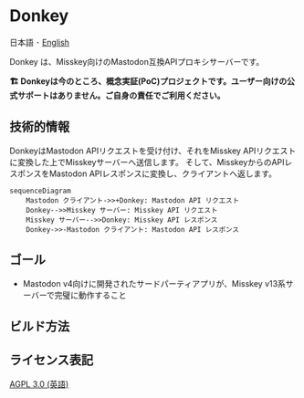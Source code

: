 # Donkey

日本語 ･ [English](README.md)

Donkey は、Misskey向けのMastodon互換APIプロキシサーバーです。

**🏗 Donkeyは今のところ、概念実証(PoC)プロジェクトです。ユーザー向けの公式サポートはありません。ご自身の責任でご利用ください。**

## 技術的情報

DonkeyはMastodon APIリクエストを受け付け、それをMisskey APIリクエストに変換した上でMisskeyサーバーへ送信します。
そして、MisskeyからのAPIレスポンスをMastodon APIレスポンスに変換し、クライアントへ返します。

```mermaid
sequenceDiagram
    Mastodon クライアント->>+Donkey: Mastodon API リクエスト
    Donkey-->>Misskey サーバー: Misskey API リクエスト
    Misskey サーバー-->>Donkey: Misskey API レスポンス
    Donkey->>-Mastodon クライアント: Mastodon API レスポンス
```

## ゴール

* Mastodon v4向けに開発されたサードパーティアプリが、Misskey v13系サーバーで完璧に動作すること


## ビルド方法

## ライセンス表記

[AGPL 3.0 (英語)](LICENSE)
